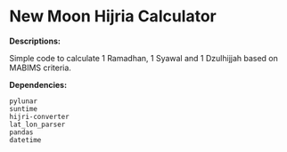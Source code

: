 # New Moon Hijria Calculator

**Descriptions:**

Simple code to calculate 1 Ramadhan, 1 Syawal and 1 Dzulhijjah based on MABIMS criteria.

**Dependencies:**
```
pylunar
suntime
hijri-converter
lat_lon_parser
pandas
datetime
```
